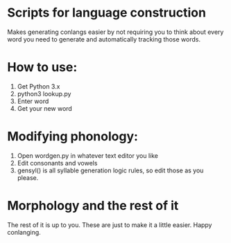 # Scripts for language construction

Makes generating conlangs easier by not requiring you to think about every word you need to generate and automatically tracking those words.

# How to use:

1) Get Python 3.x
2) python3 lookup.py
3) Enter word
4) Get your new word

# Modifying phonology:

1) Open wordgen.py in whatever text editor you like
2) Edit consonants and vowels
3) gensyl() is all syllable generation logic rules, so edit those as you please.

# Morphology and the rest of it

The rest of it is up to you. These are just to make it a little easier. Happy conlanging.
